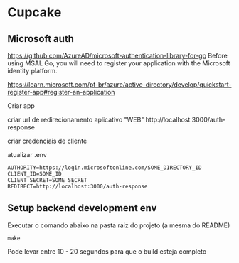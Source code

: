 # Cupcake


## Microsoft auth

https://github.com/AzureAD/microsoft-authentication-library-for-go
Before using MSAL Go, you will need to register your application with the Microsoft identity platform.

https://learn.microsoft.com/pt-br/azure/active-directory/develop/quickstart-register-app#register-an-application

Criar app

criar url de redirecionamento aplicativo "WEB"
http://localhost:3000/auth-response

criar credenciais de cliente

atualizar .env

```
AUTHORITY=https://login.microsoftonline.com/SOME_DIRECTORY_ID
CLIENT_ID=SOME_ID
CLIENT_SECRET=SOME_SECRET
REDIRECT=http://localhost:3000/auth-response
```

## Setup backend development env
Executar o comando abaixo na pasta raiz do projeto (a mesma do README)
```
make
```
Pode levar entre 10 - 20 segundos para que o build esteja completo